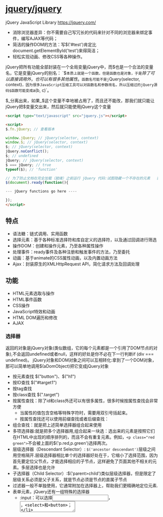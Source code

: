 # [jquery/jquery](https://github.com/jquery/jquery)

jQuery JavaScript Library https://jquery.com/

* 消除浏览器差异：你不需要自己写冗长的代码来针对不同的浏览器来绑定事件，编写AJAX等代码；
* 简洁的操作DOM的方法：写$('#test')肯定比document.getElementById('test')来得简洁；
* 轻松实现动画、修改CSS等各种操作。

jQuery把所有功能全部封装在一个全局变量jQuery中，而$也是一个合法的变量名，它是变量jQuery的别名：
`$`本质上就是一个函数，但是函数也是对象，于是`$`除了可以直接调用外，也可以有很多其他属性。`$`函数名可能不是j`Query(selector, context)`，因为很多JavaScript压缩工具可以对函数名和参数改名，所以压缩过的jQuery源码$函数可能变成`a(b, c)`。

$_分离出来，如果_$这个变量不幸地被占用了，而且还不能改，那我们就只能让jQuery把$变量交出来，然后就只能使用jQuery这个变量

```html
<script type="text/javascript" src="jquery.js"></script>

<script>
$.fn.jQuery; // 查看版本

window.jQuery; // jQuery(selector, context)
window.$; // jQuery(selector, context)
$; // jQuery(selector, context)
jQuery.noConflict();
$; // undefined
jQuery; // jQuery(selector, context)
$ === jQuery; // true
typeof($); // 'function'

// 为了防止文档在完全加载（就绪）之前运行 jQuery 代码:试图隐藏一个不存在的元素   获得未完全加载的图像的大小
$(document).ready(function(){

--- jQuery functions go here ----

});
</script>
```

## 特点

* 语法糖：链式调用、实用函数
* 选择元素：基于各种标准选择符和库自定义的选择符，以及通过回调进行筛选
* 操作DOM：创建和操作元素，乃至各种属性操作
* 处理事件：ready事件及各种注册和触发事件的方法，乃至委托
* 动画：基于animate的CSS属性动画，以及内置动画方法
* Ajax：封装原生的XMLHttpRequest API，简化请求方法及回调处理

## 功能

* HTML元素选取与操作
* HTML事件函数
* CSS操作
* JavaScript特效和动画
* HTML DOM遍历和修改
* AJAX

### 选择器

返回的对象是jQuery对象(类似数组，它的每个元素都是一个引用了DOM节点的对象),不会返回undefined或者null，这样的好处是你不必在下一行判断if (div === undefined)。
jQuery对象和DOM对象之间可以互相转化:拿到了一个DOM对象，那可以简单地调用$(aDomObject)把它变成jQuery对象

* 按元素查找 $("button")、$("h1")
* 按ID查找 $("#target1")
* 按tag查找
* 按class查找 $(".target")
* 按属性查找：除了id和class外还可以有很多属性，很多时候按属性查找会非常方便
    - 当属性的值包含空格等特殊字符时，需要用双引号括起来。
    - 按属性查找还可以使用前缀查找或者后缀查找：
* 组合查找：就是把上述简单选择器组合起来使用
* 多项选择器:就是把多个选择器用,组合起来一块选：选出来的元素是按照它们在HTML中出现的顺序排列的，而且不会有重复元素。例如，`<p class="red green">`不会被上面的$('p.red,p.green')选择两次。
* 层级选择器（Descendant Selector）: `$('ancestor descendant')`层级之间用空格隔开.层级选择器相比单个的选择器好处在于，它缩小了选择范围，因为首先要定位父节点，才能选择相应的子节点，这样避免了页面其他不相关的元素。多层选择也是允许
* 子选择器（Child Selector）:$('parent>child')类似层级选择器，但是限定了层级关系必须是父子关系，就是<child>节点必须是<parent>节点的直属子节点
* 过滤器一般不单独使用，它通常附加在选择器上，帮助我们更精确地定位元素.
* 表单元素，jQuery还有一组特殊的选择器
    - :input：可以选择<input>，<textarea>，<select>和<button>；
    - :file：可以选择<input type="file">，和input[type=file]一样；
    - :checkbox：可以选择复选框，和input[type=checkbox]一样；    - radio：可以选择单选框，和input[type=radio]一样；
    - :focus：可以选择当前输入焦点的元素，例如把光标放到一个<input>上，用$('input:focus')就可以选出；
    - :checked：选择当前勾上的单选框和复选框，用这个选择器可以立刻获得用户选择的项目，如$('input[type=radio]:checked')；
    - :enabled：可以选择可以正常输入的<input>、<select>等，也就是没有灰掉的输入；
    - disabled：和:enabled正好相反，选择那些不能输入的。
* 查找：拿到一个jQuery对象后，还可以以这个对象为基准，进行查找find(),从当前节点开始向上查找，使用parent()方法,对于位于同一层级的节点，可以通过next()和prev()方法
* 过滤:filter()方法可以过滤掉不符合选择器条件的节点.map()方法把一个jQuery对象包含的若干DOM节点转化为其他对象.一个jQuery对象如果包含了不止一个DOM节点，first()、last()和slice()方法可以返回一个新的jQuery对象，把不需要的DOM节点去掉：

```html
<!-- HTML结构 -->
<ul class="lang">
    <li class="js dy">JavaScript</li>
    <li class="dy">Python</li>
    <li id="swift">Swift</li>
    <li class="dy">Scheme</li>
    <li name="haskell">Haskell</li>
</ul>
```

```js
$(this)

var ps = $('p'); // 返回所有<p>节点
$("p.intro") // 选取所有 class="intro" 的 <p> 元素。
ps.length; // 数一数页面有多少个<p>节点

var div = $('#abc');
var divDom = div.get(0); // 假设存在div，获取第1个DOM元素
var another = $(divDom); // 重新把DOM包装为jQuery对象

var a = $('.red'); // 所有节点包含`class="red"`都将返回
var a = $('.red.green'); // 同时包含red和green的节点 注意没有空格！

$("[href]") // 选取所有带有 href 属性的元素
var email = $('[name=email]'); // 找出<??? name="email">
var a = $('[items="A B"]'); // 找出<??? items="A B">
var icons = $('[name^=icon]'); // 找出所有name属性值以icon开头的DOM name="icon-1", name="icon-2"
var names = $('[name$=with]'); // 找出所有name属性值以with结尾的DOM

var emailInput = $('input[name=email]'); // 不会找出<div name="email">

$('p,div'); // 把<p>和<div>都选出来
$('p.red,p.green'); // 把<p class="red">和<p class="green">都选出来

$('ul.lang li.lang-javascript');
$('form.test p input'); // 在form表单选择被<p>包含的<input>

$('ul.lang>li.lang-javascript'); // 可以选出[<li class="lang-javascript">JavaScript</li>]

$('ul.lang li:first-child'); // 仅选出JavaScript
$('ul.lang li:last-child'); // 仅选出Lua
$('ul.lang li:nth-child(2)'); // 选出第N个元素，N从1开始
$('ul.lang li:nth-child(even)'); // 选出序号为偶数的元素
$('ul.lang li:nth-child(odd)'); // 选出序号为奇数的元素

$('div:visible'); // 所有可见的div
$('div:hidden'); // 所有隐藏的div

var ul = $('ul.lang'); // 获得<ul>
var dy = ul.find('.dy'); // 获得JavaScript, Python, Scheme
var swf = ul.find('#swift'); // 获得Swift
var hsk = ul.find('[name=haskell]'); // 获得Haskell

var swf = $('#swift'); // 获得Swift
var parent = swf.parent(); // 获得Swift的上层节点<ul>
var a = swf.parent('.red'); // 获得Swift的上层节点<ul>，同时传入过滤条件。如果ul不符合条件，返回空jQuery对象

var swift = $('#swift');

swift.next(); // Scheme
swift.next('[name=haskell]'); // 空的jQuery对象，因为Swift的下一个元素Scheme不符合条件[name=haskell]

swift.prev(); // Python
swift.prev('.dy'); // Python，因为Python同时符合过滤器条件.dy

var langs = $('ul.lang li'); // 拿到JavaScript, Python, Swift, Scheme和Haskell
var a = langs.filter('.dy'); // 拿到JavaScript, Python, Scheme

var langs = $('ul.lang li'); // 拿到JavaScript, Python, Swift, Scheme和Haskell
langs.filter(function () {
    return this.innerHTML.indexOf('S') === 0; // 返回S开头的节点
}); // 拿到Swift, Scheme

var langs = $('ul.lang li'); // 拿到JavaScript, Python, Swift, Scheme和Haskell
var arr = langs.map(function () {
    return this.innerHTML;
}).get(); // 用get()拿到包含string的Array：['JavaScript', 'Python', 'Swift', 'Scheme', 'Haskell']

var langs = $('ul.lang li'); // 拿到JavaScript, Python, Swift, Scheme和Haskell
var js = langs.first(); // JavaScript，相当于$('ul.lang li:first-child')
var haskell = langs.last(); // Haskell, 相当于$('ul.lang li:last-child')
var sub = langs.slice(2, 4); // Swift, Scheme, 参数和数组的slice()方法一致

$('ul.lang li.lang-javascript'); // 每个 <ul> 的第一个 <li> 元素
```

### 操作DOM

* 修改Text和HTML：一个jQuery对象可以包含0个或任意个DOM对象，它的方法实际上会作用在对应的每个DOM节点上.可以执行一个操作，作用在对应的一组DOM节点上。即使选择器没有返回任何DOM节点，调用jQuery对象的方法仍然不会报错.免去了许多if语句
    - 通过html方法添加内容，可以让你在元素中添加HTML标签和文字，而元素中之前的内容都会被方法中的内容所替换掉，示例：$("h3").html("<em>jQuery Playground</em>");
    - jQuery 还有一个类似的方法叫.text()，它只能改变文本但不能添加标签。换句话说，这个方法只会把任何传进来的HTML标签当成你想替换现有内容的文本；
* 修改CSS: $("#target1").css("color","red");
* 显示和隐藏DOM
    * 隐藏一个DOM，我们可以设置CSS的display属性为none，利用css()方法就可以实现.
    * 恢复原有的display属性，这就得先记下来原有的display属性到底是block还是inline还是别的值。
* 获取DOM信息
    * attr()和removeAttr()方法用于操作DOM节点的属性.
    * prop()方法和attr()类似，但是HTML5规定有一种属性在DOM节点中可以没有值，只有出现与不出现两种.prop()返回值更合理一些。不过，用is()方法判断更好(checked selected) $("button").prop("disabled",true);
* 操作表单：对于表单元素，jQuery对象统一提供val()方法获取和设置对应的value属性
* 修改DOM结构：
    - append（）把DOM添加到最后。可以传入原始的DOM对象，jQuery对象和函数对象。传入函数时，要求返回一个字符串、DOM对象或者jQuery对象。因为jQuery的append()可能作用于一组DOM节点，只有传入函数才能针对每个DOM生成不同的子节点。
    - prepend()则把DOM添加到最前
    - appendTo()方法，可以让你把选中的HTML元素附加到其他元素中
    - 如果要添加的DOM节点已经存在于HTML文档中，它会首先从文档移除，然后再添加，也就是说，用append()，你可以移动一个DOM节点。
    - 要把新节点插入到指定位置，例如，JavaScript和Python之间，那么，可以先定位到JavaScript，然后用after()方法。同级节点可以用after()或者before()方法
    - 要删除DOM节点，拿到jQuery对象后直接调用remove()方法就可以了。如果jQuery对象包含若干DOM节点，实际上可以一次删除多个DOM节点：remove()的方法，可以彻底删除一个HTML元素
* 类属性操作
    - 通过addClass("myClass")方法给元素增加类
    - 通过removeClass("myClass")方法移除相应的类
* 复制元素：clone()
* 子元素、父元素、奇偶元素
    - parent()方法，可以允许你访问选定元素的父元素；
    - children()方法，可以让你访问选定元素的子元素；
    - 用CSS选择器来获取元素，target:nth-child(n)CSS选择器允许你通过目标类或元素类型选择目标元素的所有子元素；
    - jQuery里的索引是从0开始的，也就意味着会与直觉相反：:odd选择的是第2、4、6……个元素，因为索引是1、3、5……

```html
<ul id="test-ul">
    <li class="js">JavaScript</li>
    <li name="book">Java &amp; JavaScript</li>
</ul>

<ul id="test-css">
    <li class="lang dy"><span>JavaScript</span></li>
    <li class="lang"><span>Java</span></li>
    <li class="lang dy"><span>Python</span></li>
    <li class="lang"><span>Swift</span></li>
    <li class="lang dy"><span>Scheme</span></li>
</ul>

<input id="test-radio" type="radio" name="test" checked="checked" value="1">

<input id="test-input" name="email" value="">
<select id="test-select" name="city">
    <option value="BJ" selected>Beijing</option>
    <option value="SH">Shanghai</option>
    <option value="SZ">Shenzhen</option>
</select>
<textarea id="test-textarea">Hello</textarea>

<div id="test-div">
    <ul>
        <li><span>JavaScript</span></li>
        <li><span>Python</span></li>
        <li><span>Swift</span></li>
    </ul>
</div>

<script>
    $('#test-ul li[name=book]').text(); // 'Java & JavaScript'
    $('#test-ul li[name=book]').html(); // 'Java &amp; JavaScript'

    $('#test-ul li').text('JS'); // 是不是两个节点都变成了JS？

    $('#test-css li.dy>span').css('background-color', '#ffd351').css('color', 'red');

    var div = $('#test-div');
    div.css('color'); // '#000033', 获取CSS属性
    div.css('color', '#336699'); // 设置CSS属性
    div.css('color', ''); // 清除CSS属性

    var a = $('a[target=_blank]');
    a.hide(); // 隐藏
    a.show(); // 显示

    var div = $('#test-div');
    div.width(); // 600
    div.height(); // 300
    div.width(400); // 设置CSS属性 width: 400px，是否生效要看CSS是否有效
    div.height('200px'); // 设置CSS属性 height: 200px，是否生效要看CSS是否有效

    // <div id="test-div" name="Test" start="1">...</div>
    var div = $('#test-div');
    div.attr('data'); // undefined, 属性不存在
    div.attr('name'); // 'Test'
    div.attr('name', 'Hello'); // div的name属性变为'Hello'
    div.removeAttr('name'); // 删除name属性
    div.attr('name'); // undefined

    var radio = $('#test-radio');
    radio.attr('checked'); // 'checked'
    radio.prop('checked'); // true

    var radio = $('#test-radio');
    radio.is(':checked'); // true

    var
        input = $('#test-input'),
        select = $('#test-select'),
        textarea = $('#test-textarea');

    input.val(); // 'test'
    input.val('abc@example.com'); // 文本框的内容已变为abc@example.com

    select.val(); // 'BJ'
    select.val('SH'); // 选择框已变为Shanghai

    textarea.val(); // 'Hello'
    textarea.val('Hi'); // 文本区域已更新为'Hi'

    var ul = $('#test-div>ul');
    ul.append('<li><span>Haskell</span></li>');

    // 创建DOM对象:
    var ps = document.createElement('li');
    ps.innerHTML = '<span>Pascal</span>';
    // 添加DOM对象:
    ul.append(ps);

    // 添加jQuery对象:
    ul.append($('#scheme'));

    // 添加函数对象:
    ul.append(function (index, html) {
        return '<li><span>Language - ' + index + '</span></li>';
    });

    // 要把新节点插入到指定位置
    var js = $('#test-div>ul>li:first-child');
    js.after('<li><span>Lua</span></li>');

    var li = $('#test-div>ul>li');
    li.remove(); // 所有<li>全被删除

    // 获 取一组radio被选中项的值
    var item = $('input[name=items][checked]').val();
    // 获 取select被选中项的文本
    var item = $("select[name=items] option[selected]").text();
    // select下拉框的第二个元素为当前选中值
    $('#select_id')[0].selectedIndex = 1;
    // radio单选组的第二个元素为当前选中值
    $('input[name=items]').get(1).checked = true;
    // 获取值：
    //文本框，文本区域：
    $("#txt").attr("value")；
    // 多选框 checkbox：
    $("#checkbox_id").attr("value")；
    // 单选组radio：
    $("input[type=radio][checked]").val();
    // 下拉框select：
    $('#sel').val();
    // 控制表单元素：
    // 文本框，文本区域：
    $("#txt").attr("value",'');//清空内容
    $("#txt").attr("value",'11');//填充内容
    // 多选框checkbox：
    $("#chk1").attr("checked",'');//不打勾
    $("#chk2").attr("checked",true);//打勾
    if($("#chk1").attr('checked')==undefined) //判断是否已经打勾
    // 单选组 radio：
    $("input[type=radio]").attr("checked",'2');//设置value=2的项目为当前选中项
    // 下拉框 select：
    $("#sel").attr("value",'-sel3');//设置value=-sel3的项目为当前选中项
    $("<option value='1'>1111</option><option value='2'>2222</option>").appendTo("#sel")//添加下拉框的option
    $("#sel").empty()；//清空下拉框
</script>
```

### 事件

JavaScript在浏览器中以单线程模式运行，页面加载后，一旦页面上所有的JavaScript代码被执行完后，就只能依赖触发事件来执行JavaScript代码。

浏览器在接收到用户的鼠标或键盘输入后，会自动在对应的DOM节点上触发相应的事件。如果该节点已经绑定了对应的JavaScript处理函数，该函数就会自动调用。

由于不同的浏览器绑定事件的代码都不太一样，所以用jQuery来写代码，就屏蔽了不同浏览器的差异，我们总是编写相同的代码。

* on方法用来绑定一个事件，我们需要传入事件名称和对应的处理函数.
* 鼠标事件：
    - click: 鼠标单击时触发；
    - dblclick：鼠标双击时触发；
    - mouseenter：鼠标进入时触发；
    - mouseleave：鼠标移出时触发；
    - mousemove：鼠标在DOM内部移动时触发；
    - hover：鼠标进入和退出时触发两个函数，相当于mouseenter加上mouseleave。
* 键盘事件：
    - keydown：键盘按下时触发；
    - keyup：键盘松开时触发；
    - keypress：按一次键后触发
* 其他事件
    - focus：当DOM获得焦点时触发；
    - blur：当DOM失去焦点时触发；
    - change：当<input>、<select>或<textarea>的内容改变时触发；
    - submit：当<form>提交时触发；
    - ready：当页面被载入并且DOM树完成初始化后触发。*ready仅作用于document对象。由于ready事件在DOM完成初始化后触发，且只触发一次，所以非常适合用来写其他的初始化代码。* `$(function () {...})`的使用
* 有些事件，如mousemove和keypress，我们需要获取鼠标位置和按键的值，否则监听这些事件就没什么意义了。所有事件都会传入Event对象作为参数，可以从Event对象上获取到更多的信息
* 取消绑定：一个已被绑定的事件可以解除绑定，通过off('click', function)实现。可以使用off('click')一次性移除已绑定的click事件的所有处理函数。无参数调用off()一次性移除已绑定的所有类型的事件处理函数。
* 事件触发条件：事件的触发总是由用户操作引发的。比如：用户在文本框中输入时，就会触发change事件。但是，如果用JavaScript代码去改动文本框的值，将不会触发change事件
    - 浏览器安全限制:浏览器中，有些JavaScript代码只有在用户触发下才能执行，例如，window.open()函数

```html
<a id="test-link" href="#0">点我试试</a>

<script>

var a = $('#test-link');

a.on('click', function () {
    alert('Hello!');
});

a.click(function () {
    alert('Hello!');
});

function hello() {
    alert('hello!');
}
a.click(hello); // 绑定事件

// 10秒钟后解除绑定:
setTimeout(function () {
    a.off('click', hello);
}, 10000);

// 解除绑定: 无效的。因为两个匿名函数虽然长得一模一样，但是它们是两个不同的函数对象，off('click', function () {...})无法移除已绑定的第一个匿名函数。
// 解除绑定:
a.off('click', function () {
    alert('hello!');
});

var input = $('#test-input');  // 通过代码触发事件，直接调用无参数的change()方法来触发该事件
input.val('change it!');
input.change(); // 触发change事件

// 无法弹出新窗口，将被浏览器屏蔽:
$(function () {
    window.open('/');
});
</script>

<html>
<head>
    <script>
        $(document).on('ready', function () {
            $('#testForm).on('submit', function () {
                alert('submit!');
            });
        });

        // 简化
        $(document).ready(function () {
            // on('submit', function)也可以简化:
            $('#testForm).submit(function () {
                alert('submit!');
            });
        });
        // 是document对象的ready事件处理函数。完全可以反复绑定事件处理函数，它们会依次执行
        $(function () {
            // init...
        });

        $(function () {
            $('#testMouseMoveDiv').mousemove(function (e) {
                $('#testMouseMoveSpan').text('pageX = ' + e.pageX + ', pageY = ' + e.pageY);
            });
        });
    </script>
</head>
<body>
    <form id="testForm">
        ...
    </form>
</body>
```

### 动画

* show()和hide()，会显示和隐藏DOM元素从左上角逐渐展开或收缩的.toggle()方法则根据当前状态决定是show()还是hide()
* slideUp()和slideDown()则是在垂直方向逐渐展开或收缩的。slideToggle()则根据元素是否可见来决定下一步动作
* fadeIn()和fadeOut()的动画效果是淡入淡出，也就是通过不断设置DOM元素的opacity属性来实现，而fadeToggle()则根据元素是否可见来决定下一步动作
* animate()，可以实现任意动画效果，需要传入的参数就是DOM元素最终的CSS状态和时间，jQuery在时间段内不断调整CSS直到达到设定的值.还可以再传入一个函数，当动画结束时，该函数将被调用
* 动画效果还可以串行执行，通过delay()方法还可以实现暂停，这样，我们可以实现更复杂的动画效果.必须不断返回新的Promise对象才能后续执行操作
* 有的动画如slideUp()根本没有效果。这是因为jQuery动画的原理是逐渐改变CSS的值，如height从100px逐渐变为0。但是很多不是block性质的DOM元素，对它们设置height根本就不起作用，所以动画也就没有效果
* jQuery也没有实现对background-color的动画效果，用animate()设置background-color也没有效果。这种情况下可以使用CSS3的transition实现动画效果。

```js
var div = $('#test-show-hide');

div.hide(3000); //
div.show('slow');
div.toggle('slow'); // $(selector).toggle(speed,callback); speed 参数规定隐藏/显示的速度，可以取以下值："slow"、"fast" 或毫秒。可选的 callback 参数是 toggle() 方法完成后所执行的函数名称。

div.slideUp(3000); // $(selector).slideDown(speed,callback); 在3秒钟内逐渐向上消失
div.slideDown(3000);
div.slideToggle('slow');

div.fadeIn(3000);  // $(selector).fadeIn(speed,callback);  speed 参数规定效果的时长。它可以取以下值："slow"、"fast" 或毫秒。 可选的 callback 参数是 fading 完成后所执行的函数名称。
div.fadeOut(3000);
div.fideToggle('slow');
div.fadeTo("slow",0.15); // $(selector).fadeTo(speed,opacity,callback); 允许渐变为给定的不透明度（值介于 0 与 1 之间）

var div = $('#test-animate'); // $(selector).animate({params},speed,callback); 必需的 params 参数定义形成动画的 CSS 属性。 callback 参数是动画完成后所执行的函数名称。在3秒钟内CSS过渡到设定值
div.animate({
    opacity: 0.25,
    width: '256px',
    height: '256px'
}, 3000, function () {
    console.log('动画已结束');
    // 恢复至初始状态:
    $(this).css('opacity', '1.0').css('width', '128px').css('height', '128px');
});
div.animate({ // 使用相对值
    left:'250px',
    height:'+=150px',
    width:'+=150px'
  });
});

var div = $('#test-animates');
// 动画效果：slideDown - 暂停 - 放大 - 暂停 - 缩小
div.slideDown(2000)
   .delay(1000)
   .animate({
       width: '256px',
       height: '256px'
   }, 2000)
   .delay(1000)
   .animate({
       width: '128px',
       height: '128px'
   }, 2000);
}
```

### AJAX

在全局对象jQuery（也就是$）绑定了ajax()函数，可以处理AJAX请求。ajax(url, settings)函数需要接收一个URL和一个可选的settings对象，常用的选项如下：
* async：是否异步执行AJAX请求，默认为true，千万不要指定为false；
* method：发送的Method，缺省为'GET'，可指定为'POST'、'PUT'等；
* contentType：发送POST请求的格式，默认值为'application/x-www-form-urlencoded; charset=UTF-8'，也可以指定为text/plain、application/json；
* data：发送的数据，可以是字符串、数组或object。如果是GET请求，data将被转换成query附加到URL上，如果是POST请求，根据contentType把data序列化成合适的格式；
* headers：发送的额外的HTTP头，必须是一个object；
* dataType：接收的数据格式，可以指定为'html'、'xml'、'json'、'text'等，缺省情况下根据响应的Content-Type猜测。
    * $.ajax()
    * $.get()
    * $.post():传入的第二个参数默认被序列化为application/x-www-form-urlencoded
    * $.getJSON()
* 用promise实现链式写法
* 使用JSONP，可以在ajax()中设置jsonp: 'callback'，让jQuery实现JSONP跨域加载数据

```js
var jqxhr = $.ajax('/api/categories', {
    dataType: 'json'
});

function ajaxLog(s) {
    var txt = $('#test-response-text');
    txt.val(txt.val() + '\n' + s);
}

$('#test-response-text').val('');
var jqxhr = $.ajax('/api/categories', {
    dataType: 'json'
}).done(function (data) {
    ajaxLog('成功, 收到的数据: ' + JSON.stringify(data));
}).fail(function (xhr, status) {
    ajaxLog('失败: ' + xhr.status + ', 原因: ' + status);
}).always(function () {
    ajaxLog('请求完成: 无论成功或失败都会调用');
});

var jqxhr = $.get('/path/to/resource', {
    name: 'Bob Lee',
    check: 1
});

var jqxhr = $.post('/path/to/resource', {
    name: 'Bob Lee',
    check: 1
});

var jqxhr = $.getJSON('/path/to/resource', {
    name: 'Bob Lee',
    check: 1
}).done(function (data) {
    // data已经被解析为JSON对象了
});
```

### 插件

* 给jQuery对象绑定一个新方法是通过扩展给$.fn绑定函数，实现插件的代码逻辑.返回`return this`,jQuery对象支持链式操作，自己写的扩展方法也要能继续链式下去
* `$.extend(target, obj1, obj2, ...)`，它把多个object对象的属性合并到第一个target对象中，遇到同名属性，总是使用靠后的对象的值，也就是越往后优先级越高.插件函数要有默认值，绑定在$.fn.<pluginName>.defaults上；用户在调用时可传入设定值以便覆盖默认值。
* 针对特定元素的扩展: jQuery对象的有些方法只能作用在特定DOM元素上，比如submit()方法只能针对form。如果我们编写的扩展只能针对某些类型的DOM元素.

```html
<div id="test-external">
    <p>如何学习<a href="http://jquery.com">jQuery</a>？</p>
    <p>首先，你要学习<a href="/wiki/001434446689867b27157e896e74d51a89c25cc8b43bdb3000">JavaScript</a>，并了解基本的<a href="https://developer.mozilla.org/en-US/docs/Web/HTML">HTML</a>。</p>
</div>

<script>
$.fn.highlight1 = function () {
    // this已绑定为当前jQuery对象:
    this.css('backgroundColor', '#fffceb').css('color', '#d85030');
    return this;
}
$('#test-highlight1 span').highlight1();

$.fn.highlight2 = function (options) {
    // 要考虑到各种情况:
    // options为undefined
    // options只有部分key
    var bgcolor = options && options.backgroundColor || '#fffceb';
    var color = options && options.color || '#d85030';
    this.css('backgroundColor', bgcolor).css('color', color);
    return this;
}
$('#test-highlight2 span').highlight2({
    backgroundColor: '#00a8e6',
    color: '#ffffff'
});

$.fn.highlight = function (options) {
    // 合并默认值和用户设定值:
    var opts = $.extend({}, $.fn.highlight.defaults, options); // $.extend
    this.css('backgroundColor', opts.backgroundColor).css('color', opts.color);
    return this;
}
// 设定默认值:
$.fn.highlight.defaults = {
    color: '#d85030',
    backgroundColor: '#fff8de'
}

// 现在我们要给所有指向外链的超链接加上跳转提示
$.fn.external = function () {
    // return返回的each()返回结果，支持链式调用:
    return this.filter('a').each(function () {
        // 注意: each()内部的回调函数的this绑定为DOM本身!
        var a = $(this);
        var url = a.attr('href');
        if (url && (url.indexOf('http://')===0 || url.indexOf('https://')===0)) {
            a.attr('href', '#0')
             .removeAttr('target')
             .append(' <i class="uk-icon-external-link"></i>')
             .click(function () {
                if(confirm('你确定要前往' + url + '？')) {
                    window.open(url);
                }
            });
        }
    });
}
$('#test-external a').external();
</script>
```

### 冲突

```js
var jq=jQuery.noConflict();
```

## 扩展

- [blueimp/jQuery-File-Upload](https://github.com/blueimp/jQuery-File-Upload)
- [Studio-42/elFinder](https://github.com/Studio-42/elFinder):Open-source file manager for web, written in JavaScript using jQuery and jQuery UI https://studio-42.github.io/elFinder/
- [mumuy/widget](https://github.com/mumuy/widget):A set of widgets based on jQuery&&javascript. 一套基于jquery或javascript的插件库 ：轮播、标签页、滚动条、下拉框、对话框、搜索提示、城市选择(城市三级联动)、日历等 http://jquerywidget.com/
- [js-cookie/js-cookie](https://github.com/js-cookie/js-cookie):A simple, lightweight JavaScript API for handling browser cookies
- [DataTables/DataTables](https://github.com/DataTables/DataTables):Tables plug-in for jQuery http://www.datatables.net/
- [jquery-validation](https://github.com/jquery-validation/jquery-validation):clone本地，grunt安装，编译;test中的index.html会有测试断言

## 参考

* [oneuijs/You-Dont-Need-jQuery](https://github.com/oneuijs/You-Dont-Need-jQuery):Examples of how to do query, style, dom, ajax, event etc like jQuery with plain javascript.
